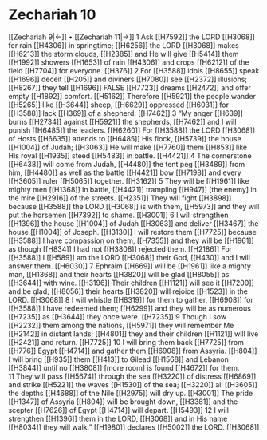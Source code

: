 # Zechariah 10
[[Zechariah 9|←]] • [[Zechariah 11|→]]
1 Ask [[H7592]] the LORD [[H3068]] for rain [[H4306]] in springtime; [[H6256]] the LORD [[H3068]] makes [[H6213]] the storm clouds, [[H2385]] and He will give [[H5414]] them [[H1992]] showers [[H1653]] of rain [[H4306]] and crops [[H6212]] of the field [[H7704]] for everyone. [[H376]] 
2 For [[H3588]] idols [[H8655]] speak [[H1696]] deceit [[H205]] and diviners [[H7080]] see [[H2372]] illusions; [[H8267]] they tell [[H1696]] FALSE [[H7723]] dreams [[H2472]] and offer empty [[H1892]] comfort. [[H5162]] Therefore [[H5921]] the people wander [[H5265]] like [[H3644]] sheep, [[H6629]] oppressed [[H6031]] for [[H3588]] lack [[H369]] of a shepherd. [[H7462]] 
3 “My anger [[H639]] burns [[H2734]] against [[H5921]] the shepherds, [[H7462]] and I will punish [[H6485]] the leaders. [[H6260]] For [[H3588]] the LORD [[H3068]] of Hosts [[H6635]] attends to [[H6485]] His flock, [[H5739]] the house [[H1004]] of Judah; [[H3063]] He will make [[H7760]] them [[H853]] like His royal [[H1935]] steed [[H5483]] in battle. [[H4421]] 
4 The cornerstone [[H6438]] will come from Judah, [[H4480]] the tent peg [[H3489]] from him, [[H4480]] as well as the battle [[H4421]] bow [[H7198]] and every [[H3605]] ruler [[H5065]] together. [[H3162]] 
5 They will be [[H1961]] like mighty men [[H1368]] in battle, [[H4421]] trampling [[H947]] [the enemy] in the mire [[H2916]] of the streets. [[H2351]] They will fight [[H3898]] because [[H3588]] the LORD [[H3068]] is with them, [[H5973]] and they will put the horsemen [[H7392]] to shame. [[H3001]] 
6 I will strengthen [[H1396]] the house [[H1004]] of Judah [[H3063]] and deliver [[H3467]] the house [[H1004]] of Joseph. [[H3130]] I will restore them [[H7725]] because [[H3588]] I have compassion on them, [[H7355]] and they will be [[H1961]] as though [[H834]] I had not [[H3808]] rejected them. [[H2186]] For [[H3588]] I [[H589]] am the LORD [[H3068]] their God, [[H430]] and I will answer them. [[H6030]] 
7 Ephraim [[H669]] will be [[H1961]] like a mighty man, [[H1368]] and their hearts [[H3820]] will be glad [[H8055]] as [[H3644]] with wine. [[H3196]] Their children [[H1121]] will see it [[H7200]] and be glad; [[H8056]] their hearts [[H3820]] will rejoice [[H1523]] in the LORD. [[H3068]] 
8 I will whistle [[H8319]] for them  to gather, [[H6908]] for [[H3588]] I have redeemed them; [[H6299]] and they will be as numerous [[H7235]] as [[H3644]] they once were. [[H7235]] 
9 Though I sow [[H2232]] them among the nations, [[H5971]] they will remember Me [[H2142]] in distant lands; [[H4801]] they and their children [[H1121]] will live [[H2421]] and return. [[H7725]] 
10 I will bring them back [[H7725]] from [[H776]] Egypt [[H4714]] and gather them [[H6908]] from Assyria. [[H804]] I will bring [[H935]] them [[H413]] to Gilead [[H1568]] and Lebanon [[H3844]] until no [[H3808]] [more room] is found [[H4672]] for them.  
11 They will pass [[H5674]] through the sea [[H3220]] of distress [[H6869]] and strike [[H5221]] the waves [[H1530]] of the sea; [[H3220]] all [[H3605]] the depths [[H4688]] of the Nile [[H2975]] will dry up. [[H3001]] The pride [[H1347]] of Assyria [[H804]] will be brought down, [[H3381]] and the scepter [[H7626]] of Egypt [[H4714]] will depart. [[H5493]] 
12 I will strengthen [[H1396]] them in the LORD, [[H3068]] and in His name [[H8034]] they will walk,” [[H1980]] declares [[H5002]] the LORD. [[H3068]] 
